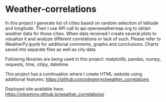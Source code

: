 # Weather-correlations
In this project I generate list of cities based on random selection of latitude and longitude. Then I use API call to api.openweathermap.org to obtain weather data for those cities. When data received I create several plots to visualize it and analyze different correlations or lack of such. Please refer to WeatherPy.ipynb for additional comments, graphs and conclusions. Charts saved into separate files as well as city data. 

Following libraries are being used in this project: matplotlib, pandas, numpy, requests, time, citipy, datetime.

This project has a continuation where I create HTML website using additional features: https://github.com/olegmrnv/weather_correlations

Deployed site available here: https://olegmrnv.github.io/weather_correlations/
